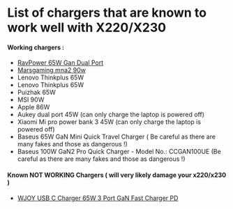 <h1> List of chargers that are known to work well with X220/X230</h1>

<h4> Working chargers : </h4>
<ul>
  <li> <a href="https://www.amazon.com/gp/product/B083BQ9TKB/ref=ppx_yo_dt_b_asin_title_o05_s01?ie=UTF8&psc=1">RavPower 65W Gan Dual Port</a></li>
  <li> <a href="https://multifactories.com/en/pc-chargers/192867-laptop-charger-mars-gaming-mna2-90w-4710562756005.html">Marsgaming mna2 90w</a></li>
  <li> Lenovo Thinkplus 65W	</li>
  <li> Lenovo Thinkplus 65W	</li>
  <li> Puizhak 65W	</li>
  <li> MSI 90W	</li>
  <li> Apple 86W	</li>
  <li> Aukey	dual port 45W	(can only charge the laptop is powered off)</li>
  <li> Xiaomi	Mi pro power bank 3	45W (can only charge the laptop is powered off)</li>
  <li> Baseus	65W GaN Mini Quick Travel Charger	( Be careful as there are many fakes and those as dangerous !)</li>
  <li> Baseus 100W GaN2 Pro Quick Charger - Model No.: CCGAN100UE (Be careful as there are many fakes and those as dangerous !)</li>
  
 </ul>
  
<h4> Known NOT WORKING Chargers ( will very likely damage your x220/x230 ) </h4>
<ul>
  <li> <a href="https://www.amazon.co.uk/gp/product/B08FX1N2ZH/">WJOY USB C Charger 65W 3 Port GaN Fast Charger PD</a></li>
</ul>



